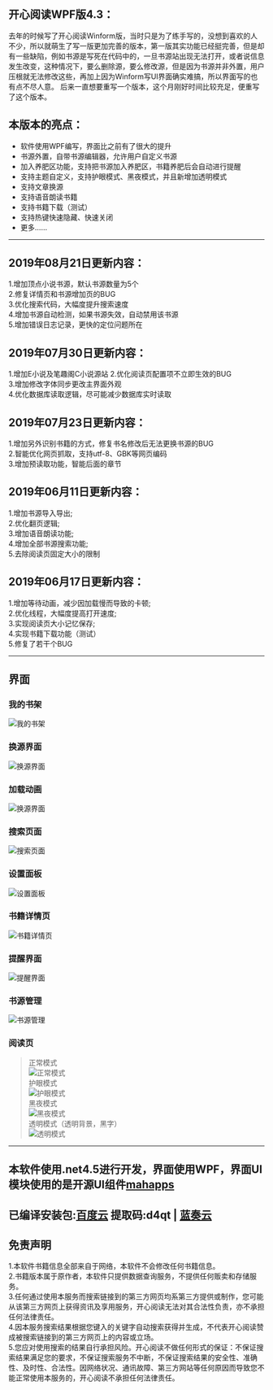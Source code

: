 ## 开心阅读WPF版4.3：
去年的时候写了开心阅读Winform版，当时只是为了练手写的，没想到喜欢的人不少，所以就萌生了写一版更加完善的版本，第一版其实功能已经挺完善，但是却有一些缺陷，例如书源是写死在代码中的，一旦书源站出现无法打开，或者说信息发生改变，这种情况下，要么删除源，要么修改源，但是因为书源并非外置，用户压根就无法修改这些，再加上因为Winform写UI界面确实难搞，所以界面写的也有点不尽人意。  后来一直想要重写一个版本，这个月刚好时间比较充足，便重写了这个版本。

## 本版本的亮点：
+ 软件使用WPF编写，界面比之前有了很大的提升  
+ 书源外置，自带书源编辑器，允许用户自定义书源  
+ 加入养肥区功能，支持把书源加入养肥区，书籍养肥后会自动进行提醒  
+ 支持主题自定义，支持护眼模式、黑夜模式，并且新增加透明模式  
+ 支持文章换源  
+ 支持语音朗读书籍  
+ 支持书籍下载（测试）  
+ 支持热键快速隐藏、快速关闭  
+ 更多……
----


## 2019年08月21日更新内容：
1.增加顶点小说书源，默认书源数量为5个  
2.修复详情页和书源增加页的BUG  
3.优化搜索代码，大幅度提升搜索速度  
4.增加书源自动检测，如果书源失效，自动禁用该书源  
5.增加错误日志记录，更快的定位问题所在  

## 2019年07月30日更新内容：
1.增加E小说及笔趣阁C小说源站 
2.优化阅读页配置项不立即生效的BUG  
3.增加修改字体同步更改主界面外观  
4.优化数据库读取逻辑，尽可能减少数据库实时读取  

## 2019年07月23日更新内容：
1.增加另外识别书籍的方式，修复书名修改后无法更换书源的BUG  
2.智能优化网页抓取，支持utf-8、GBK等网页编码  
3.增加预读取功能，智能后面的章节  

## 2019年06月11日更新内容：
1.增加书源导入导出;   
2.优化翻页逻辑;  
3.增加语音朗读功能;  
4.增加全部书源搜索功能;  
5.去除阅读页固定大小的限制

## 2019年06月17日更新内容：
1.增加等待动画，减少因加载慢而导致的卡顿;   
2.优化线程，大幅度提高打开速度;  
3.实现阅读页大小记忆保存;  
4.实现书籍下载功能（测试）  
5.修复了若干个BUG  

----
## 界面
### 我的书架  
  ![我的书架](https://github.com/kaixin1995/HappyReading/blob/master/Image/%E6%88%91%E7%9A%84%E4%B9%A6%E6%9E%B6.png)

### 换源界面  
![换源界面](https://github.com/kaixin1995/HappyReading/blob/master/Image/%E6%8D%A2%E6%BA%90%E7%95%8C%E9%9D%A2.png)

### 加载动画  
![换源界面](https://github.com/kaixin1995/HappyReading/blob/master/Image/%E6%8D%A2%E6%BA%90%E5%8A%A8%E7%94%BB.png)

### 搜索页面
![搜索页面](https://github.com/kaixin1995/HappyReading/blob/master/Image/%E6%90%9C%E7%B4%A2%E9%A1%B5.png)  

### 设置面板
![设置面板](https://github.com/kaixin1995/HappyReading/blob/master/Image/%E8%AE%BE%E7%BD%AE%E9%9D%A2%E6%9D%BF.png)  

### 书籍详情页
![书籍详情页](https://github.com/kaixin1995/HappyReading/blob/master/Image/%E8%AF%A6%E6%83%85%E9%A1%B5.png)  

### 提醒界面
![提醒界面](https://github.com/kaixin1995/HappyReading/blob/master/Image/%E6%8F%90%E9%86%92%E7%95%8C%E9%9D%A2.png)  

### 书源管理
![书源管理](https://github.com/kaixin1995/HappyReading/blob/master/Image/%E4%B9%A6%E6%BA%90%E7%AE%A1%E7%90%86.png) 

### 阅读页
> 正常模式  
> ![正常模式](https://github.com/kaixin1995/HappyReading/blob/master/Image/%E6%AD%A3%E5%B8%B8%E6%A8%A1%E5%BC%8F.png)  
> 护眼模式  
> ![护眼模式](https://github.com/kaixin1995/HappyReading/blob/master/Image/%E6%8A%A4%E7%9C%BC%E6%A8%A1%E5%BC%8F.png)  
> 黑夜模式  
> ![黑夜模式](https://github.com/kaixin1995/HappyReading/blob/master/Image/%E9%BB%91%E5%A4%9C%E6%A8%A1%E5%BC%8F.png)  
> 透明模式（透明背景，黑字）  
> ![透明模式](https://github.com/kaixin1995/HappyReading/blob/master/Image/%E9%80%8F%E6%98%8E%E6%A8%A1%E5%BC%8F.png)  

----

## 本软件使用.net4.5进行开发，界面使用WPF，界面UI模块使用的是开源UI组件[mahapps](https://mahapps.com/)  

## 已编译安装包:[百度云](https://pan.baidu.com/s/1d5ehJGD6bJvYSYAHOyGX3A) 提取码:d4qt   | [蓝奏云](https://www.lanzous.com/i5p0b9a) 


## 免责声明
1.本软件书籍信息全部来自于网络，本软件不会修改任何书籍信息。  
2.书籍版本属于原作者，本软件只提供数据查询服务，不提供任何贩卖和存储服务。  
3.任何通过使用本服务而搜索链接到的第三方网页均系第三方提供或制作，您可能从该第三方网页上获得资讯及享用服务，开心阅读无法对其合法性负责，亦不承担任何法律责任。  
4.因本服务搜索结果根据您键入的关键字自动搜索获得并生成，不代表开心阅读赞成被搜索链接到的第三方网页上的内容或立场。  
5.您应对使用搜索的结果自行承担风险。开心阅读不做任何形式的保证：不保证搜索结果满足您的要求，不保证搜索服务不中断，不保证搜索结果的安全性、准确性、及时性、合法性。因网络状况、通讯故障、第三方网站等任何原因而导致您不能正常使用本服务的，开心阅读不承担任何法律责任。
